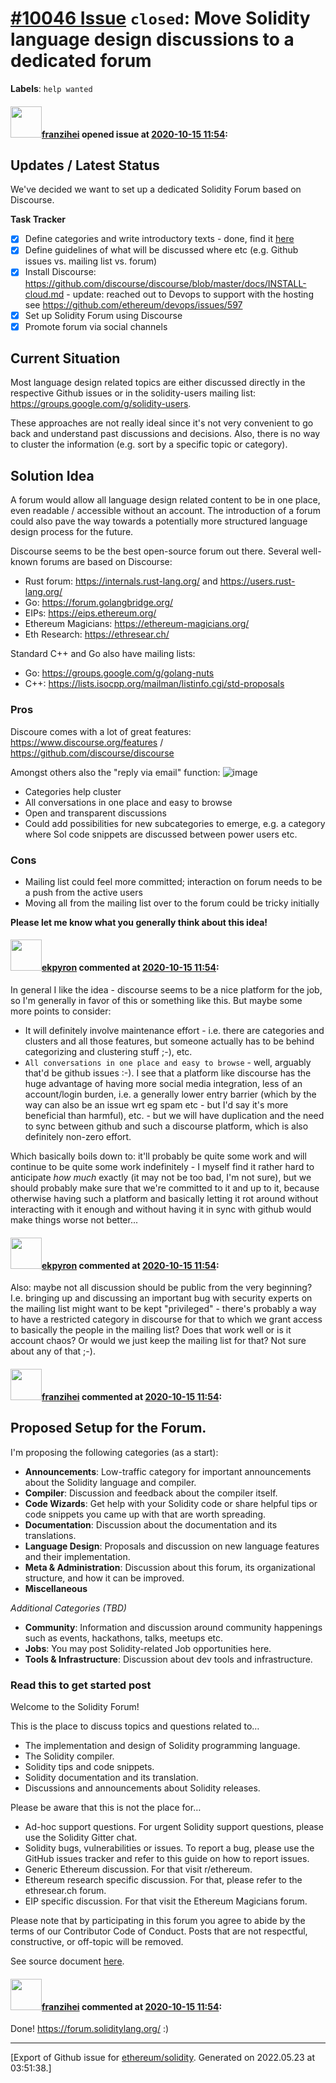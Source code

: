 # [\#10046 Issue](https://github.com/ethereum/solidity/issues/10046) `closed`: Move Solidity language design discussions to a dedicated forum
**Labels**: `help wanted`


#### <img src="https://avatars.githubusercontent.com/u/41991517?u=d38fd5e811dbe132e39a53055c0f42da30820216&v=4" width="50">[franzihei](https://github.com/franzihei) opened issue at [2020-10-15 11:54](https://github.com/ethereum/solidity/issues/10046):

## Updates / Latest Status

We've decided we want to set up a dedicated Solidity Forum based on Discourse.

**Task Tracker**
- [x] Define categories and write introductory texts - done, find it [here](https://docs.google.com/document/d/1THy4XIbeK90v7I7Q4lL4HTbG8EVRfsuVRw7MrTxGUKI/edit?usp=sharing)
- [x] Define guidelines of what will be discussed where etc (e.g. Github issues vs. mailing list vs. forum) 
- [x] Install Discourse: https://github.com/discourse/discourse/blob/master/docs/INSTALL-cloud.md - update: reached out to Devops to support with the hosting see https://github.com/ethereum/devops/issues/597
- [x] Set up Solidity Forum using Discourse
- [x] Promote forum via social channels 

## Current Situation

Most language design related topics are either discussed directly in the respective Github issues or in the solidity-users mailing list: https://groups.google.com/g/solidity-users.

These approaches are not really ideal since it's not very convenient to go back and understand past discussions and decisions. Also, there is no way to cluster the information (e.g. sort by a specific topic or category).

## Solution Idea

A forum would allow all language design related content to be in one place, even readable / accessible without an account. The introduction of a forum could also pave the way towards a potentially more structured language design process for the future.

Discourse seems to be the best open-source forum out there. 
Several well-known forums are based on Discourse: 
- Rust forum: https://internals.rust-lang.org/ and https://users.rust-lang.org/
- Go: https://forum.golangbridge.org/
- EIPs: https://eips.ethereum.org/
- Ethereum Magicians: https://ethereum-magicians.org/
- Eth Research: https://ethresear.ch/

Standard C++ and Go also have mailing lists:
- Go: https://groups.google.com/g/golang-nuts
- C++: https://lists.isocpp.org/mailman/listinfo.cgi/std-proposals

### Pros

Discoure comes with a lot of great features: https://www.discourse.org/features / https://github.com/discourse/discourse

Amongst others also the "reply via email" function: 
![image](https://user-images.githubusercontent.com/41991517/96119613-89fc8d80-0eed-11eb-8da5-943c46e0094d.png)

- Categories help cluster
- All conversations in one place and easy to browse
- Open and transparent discussions
- Could add possibilities for new subcategories to emerge, e.g. a category where Sol code snippets are discussed between power users etc.  

### Cons

- Mailing list could feel more committed; interaction on forum needs to be a push from the active users
- Moving all from the mailing list over to the forum could be tricky initially

**Please let me know what you generally think about this idea!**


#### <img src="https://avatars.githubusercontent.com/u/1347491?v=4" width="50">[ekpyron](https://github.com/ekpyron) commented at [2020-10-15 11:54](https://github.com/ethereum/solidity/issues/10046#issuecomment-709253363):

In general I like the idea - discourse seems to be a nice platform for the job, so I'm generally in favor of this or something like this.
But maybe some more points to consider:
 - It will definitely involve maintenance effort - i.e. there are categories and clusters and all those features, but someone actually has to be behind categorizing and clustering stuff ;-), etc.
 - ``All conversations in one place and easy to browse`` - well, arguably that'd be github issues :-). I see that a platform like discourse has the huge advantage of having more social media integration, less of an account/login burden, i.e. a generally lower entry barrier (which by the way can also be an issue wrt eg spam etc - but I'd say it's more beneficial than harmful), etc. - but we will have duplication and the need to sync between github and such a discourse platform, which is also definitely non-zero effort.

Which basically boils down to: it'll probably be quite some work and will continue to be quite some work indefinitely - I myself find it rather hard to anticipate *how much* exactly (it may not be too bad, I'm not sure), but we should probably make sure that we're committed to it and up to it, because otherwise having such a platform and basically letting it rot around without interacting with it enough and without having it in sync with github would make things worse not better...

#### <img src="https://avatars.githubusercontent.com/u/1347491?v=4" width="50">[ekpyron](https://github.com/ekpyron) commented at [2020-10-15 11:54](https://github.com/ethereum/solidity/issues/10046#issuecomment-709268197):

Also: maybe not all discussion should be public from the very beginning? I.e. bringing up and discussing an important bug with security experts on the mailing list might want to be kept "privileged" - there's probably a way to have a restricted category in discourse for that to which we grant access to basically the people in the mailing list? Does that work well or is it account chaos? Or would we just keep the mailing list for that? Not sure about any of that ;-).

#### <img src="https://avatars.githubusercontent.com/u/41991517?u=d38fd5e811dbe132e39a53055c0f42da30820216&v=4" width="50">[franzihei](https://github.com/franzihei) commented at [2020-10-15 11:54](https://github.com/ethereum/solidity/issues/10046#issuecomment-736706146):

## Proposed Setup for the Forum. 

I'm proposing the following categories (as a start):

- **Announcements**: Low-traffic category for important announcements about the Solidity language and compiler.
- **Compiler**: Discussion and feedback about the compiler itself.
- **Code Wizards**: Get help with your Solidity code or share helpful tips or code snippets you came up with that are worth spreading.
- **Documentation**: Discussion about the documentation and its translations.
- **Language Design**: Proposals and discussion on new language features and their implementation.
- **Meta & Administration**: Discussion about this forum, its organizational structure, and how it can be improved.
- **Miscellaneous**

_Additional Categories (TBD)_

- **Community**: Information and discussion around community happenings such as events, hackathons, talks, meetups etc.
- **Jobs**: You may post Solidity-related Job opportunities here.
- **Tools & Infrastructure**: Discussion about dev tools and infrastructure.

### Read this to get started post

Welcome to the Solidity Forum! 

This is the place to discuss topics and questions related to…

- The implementation and design of Solidity programming language.
- The Solidity compiler. 
- Solidity tips and code snippets.
- Solidity documentation and its translation.
- Discussions and announcements about Solidity releases.

Please be aware that this is not the place for…

- Ad-hoc support questions. For urgent Solidity support questions, please use the Solidity Gitter chat.
- Solidity bugs, vulnerabilities or issues. To report a bug, please use the GitHub issues tracker and refer to this guide on how to report issues.
- Generic Ethereum discussion. For that visit r/ethereum.
- Ethereum research specific discussion. For that, please refer to the ethresear.ch forum.
- EIP specific discussion. For that visit the Ethereum Magicians forum.

Please note that by participating in this forum you agree to abide by the terms of our Contributor Code of Conduct. Posts that are not respectful, constructive, or off-topic will be removed. 

See source document [here](https://docs.google.com/document/d/1THy4XIbeK90v7I7Q4lL4HTbG8EVRfsuVRw7MrTxGUKI/edit#).

#### <img src="https://avatars.githubusercontent.com/u/41991517?u=d38fd5e811dbe132e39a53055c0f42da30820216&v=4" width="50">[franzihei](https://github.com/franzihei) commented at [2020-10-15 11:54](https://github.com/ethereum/solidity/issues/10046#issuecomment-779936497):

Done! https://forum.soliditylang.org/ :)


-------------------------------------------------------------------------------



[Export of Github issue for [ethereum/solidity](https://github.com/ethereum/solidity). Generated on 2022.05.23 at 03:51:38.]
